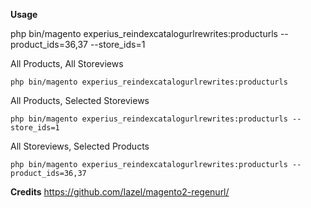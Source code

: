 **Usage**

php bin/magento experius_reindexcatalogurlrewrites:producturls --product_ids=36,37 --store_ids=1

All Products, All Storeviews

```php bin/magento experius_reindexcatalogurlrewrites:producturls ```

All Products, Selected Storeviews

```php bin/magento experius_reindexcatalogurlrewrites:producturls --store_ids=1 ```

All Storeviews, Selected Products

```php bin/magento experius_reindexcatalogurlrewrites:producturls --product_ids=36,37 ```


**Credits**
https://github.com/Iazel/magento2-regenurl/